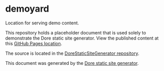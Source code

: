 # demoyard
Location for serving demo content.

This repository holds a placeholder document that is used solely to demonstrate the Dore static site generator.  View the published content at this [GitHub Pages location](https://ghartsel.github.io/demoyard/index.html).

The source is located in the [DoreStaticSiteGenerator repository](https://github.com/ghartsel/DoreStaticSiteGenerator/tree/master/demo).

This document was generated by the [Dore static site generator](https://github.com/ghartsel/DoreStaticSiteGenerator).
